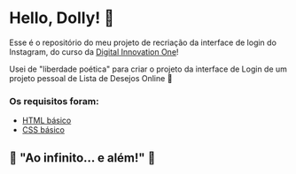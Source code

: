 # Hello, Dolly! :sheep:

Esse é o repositório do meu projeto de recriação da interface de login do Instagram, do curso da [Digital Innovation One](https://web.digitalinnovation.one/)!

Usei de "liberdade poética" para criar o projeto da interface de Login de um projeto pessoal de Lista de Desejos Online :shopping_cart:

### Os requisitos foram:

* [HTML básico](https://www.w3schools.com/html/)
* [CSS básico](https://developer.mozilla.org/pt-BR/docs/Web/CSS)

## 🚀 "Ao infinito... e além!" 🚀